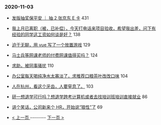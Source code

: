 ### 2020-11-03 
- [发版抽奖保平安 ｜ 抽 2 张京东 E 卡](https://www.v2ex.com/t/721300) 431
- [我上月已离职（被，已补偿），今天打电话来项目验收，希望我出差，问下有经验的同学这工资如何谈是好？](https://www.v2ex.com/t/721156) 138
- [迫于无聊，用 vue 写了一个放置游戏](https://www.v2ex.com/t/721345) 129
- [马士兵等网课老师的付费网课值得买吗？](https://www.v2ex.com/t/721259) 124
- [求助，被同事骚扰](https://www.v2ex.com/t/721312) 110
- [办公室每天喝纯净水太寡淡了，求推荐口粮茶叶改改口味](https://www.v2ex.com/t/721295) 104
- [人在杭州，看这个牙齿，人要窒息了。](https://www.v2ex.com/t/721218) 103
- [研一想退学可行吗？想退学跨考计算机或者去找培训班培训直接就业](https://www.v2ex.com/t/721269) 86
- [讲个笑话，公司新来个 HR，开始说“狼性”了](https://www.v2ex.com/t/721168) 69 

- [ < 上一页 ](https://github.com/able8/v2ex-hot-record/blob/master/2020-11-02.md) -------- [ 下一页 > ](https://github.com/able8/v2ex-hot-record/blob/master/2020-11-04.md)